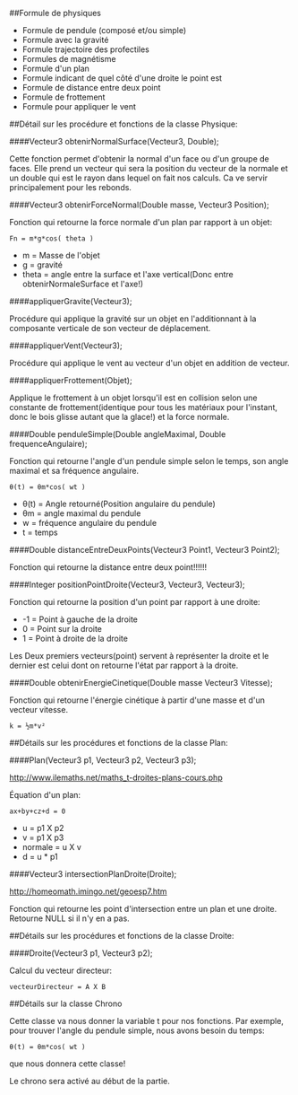 ##Formule de physiques

- Formule de pendule (composé et/ou simple)
- Formule avec la gravité
- Formule trajectoire des profectiles
- Formules de magnétisme
- Formule d'un plan
- Formule indicant de quel côté d'une droite le point est
- Formule de distance entre deux point
- Formule de frottement
- Formule pour appliquer le vent

##Détail sur les procédure et fonctions de la classe Physique:

####Vecteur3 obtenirNormalSurface(Vecteur3, Double);

Cette fonction permet d'obtenir la normal d'un face ou d'un groupe de faces. Elle prend un vecteur qui sera la position  du vecteur de la normale et un double qui est le rayon dans lequel on fait nos calculs. Ca ve servir principalement pour les rebonds.

####Vecteur3 obtenirForceNormal(Double masse, Vecteur3 Position);

Fonction qui retourne la force normale d'un plan par rapport à un objet:

    Fn = m*g*cos( theta )

- m = Masse de l'objet
- g = gravité
- theta = angle entre la surface et l'axe vertical(Donc entre obtenirNormaleSurface et l'axe!)

####appliquerGravite(Vecteur3);

Procédure qui applique la gravité sur un objet en l'additionnant à la composante verticale de son vecteur de déplacement.


####appliquerVent(Vecteur3);

Procédure qui applique le vent au vecteur d'un objet en addition de vecteur.

####appliquerFrottement(Objet);

Applique le frottement à un objet lorsqu'il est en collision selon une constante de frottement(identique pour tous les matériaux pour l'instant, donc le bois glisse autant que la glace!) et la force normale.

####Double penduleSimple(Double angleMaximal, Double frequenceAngulaire);

Fonction qui retourne l'angle d'un pendule simple selon le temps, son angle maximal et sa fréquence angulaire.

    θ(t) = θm*cos( wt )

- θ(t) = Angle retourné(Position angulaire du pendule)
- θm = angle maximal du pendule
- w = fréquence angulaire du pendule
- t = temps

####Double distanceEntreDeuxPoints(Vecteur3 Point1, Vecteur3 Point2);

Fonction qui retourne la distance entre deux point!!!!!!

####Integer positionPointDroite(Vecteur3, Vecteur3, Vecteur3);

Fonction qui retourne la position d'un point par rapport à une droite:

- -1 = Point à gauche de la droite
- 0 = Point sur la droite
- 1 = Point à droite de la droite

Les Deux premiers vecteurs(point) servent à représenter la droite et le dernier est celui dont on retourne l'état par rapport à la droite.

####Double obtenirEnergieCinetique(Double masse Vecteur3 Vitesse);

Fonction qui retourne l'énergie cinétique à partir d'une masse et d'un vecteur vitesse.

    k = ½m*v²

##Détails sur les procédures et fonctions de la classe Plan:

####Plan(Vecteur3 p1, Vecteur3 p2, Vecteur3 p3);

http://www.ilemaths.net/maths_t-droites-plans-cours.php

Équation d'un plan:

    ax+by+cz+d = 0

- u = p1 X p2
- v = p1 X p3
- normale = u X v
- d = u * p1

####Vecteur3 intersectionPlanDroite(Droite);

http://homeomath.imingo.net/geoesp7.htm

Fonction qui retourne les point d'intersection entre un plan et une droite. Retourne NULL si il n'y en a pas.

##Détails sur les procédures et fonctions de la classe Droite:

####Droite(Vecteur3 p1, Vecteur3 p2);

Calcul du vecteur directeur:

    vecteurDirecteur = A X B


##Détails sur la classe Chrono

Cette classe va nous donner la variable t pour nos fonctions. Par exemple, pour trouver l'angle du pendule simple, nous avons besoin du temps:

    θ(t) = θm*cos( wt )

que nous donnera cette classe!

Le chrono sera activé au début de la partie.

